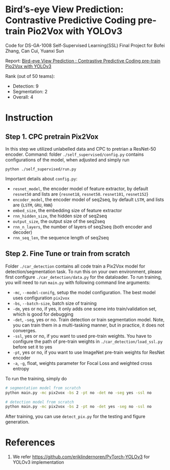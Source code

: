 # Bird’s-eye View Prediction: Contrastive Predictive Coding pre-train Pio2Vox with YOLOv3
Code for DS-GA-1008 Self-Supervised Learning(SSL) Final Project for Bofei Zhang, Can Cui, Yuanxi Sun

Report: [Bird-eye View Prediction : Contrastive Predictive Coding pre-train Pio2Vox with YOLOv3](https://drive.google.com/file/d/1h16G4X8eopV4VoFVUfZZr2hF1wYa9UxK/view?usp=sharing)

Rank (out of 50 teams): 
* Detection: 9
* Segmentation: 2
* Overall: 4

# Instruction

## Step 1. CPC pretrain Pix2Vox

In this step we utilized unlabelled data and CPC to pretrian a ResNet-50 encoder. 
Command:
folder `./self_supervised/config.py` contains configurations of the model, when adjusted and simply run
```
python ./self_supervised/run.py
```
Important details about `config.py`:

* `resnet_model`, the encoder model of feature extractor, by default `resnet50` and lists are {`resnet18`, `resnet50`. `resnet101`, `resnet152`}
* `encoder_model`, the encoder model of seq2seq, by default `LSTM`, and lists are {`LSTM`, `GRU`, `RNN`}
* `embed_size`, the embedding size of feature extractor
* `rnn_hidden_size`, the hidden size of seq2seq
* `output_size`, the output size of the seq2seq
* `rnn_n_layers`, the number of layers of seq2seq (both encoder and decoder)
* `rnn_seq_len`, the sequence length of seq2seq
    

## Step 2. Fine Tune or train from scratch

Folder `./car_detection` contains all code train a Pix2Vox model for detection/segmentation task. To run this on your own environment, please first configure `./car_detection/data.py` for the dataloader. To run training, you will need to run `main.py` with following command line arguments:
* `-mc`, `--model-conifg`, setup the model configuration. The best model uses configuration `pix2vox`
* `-bs`, `--batch-size`, batch size of training
* `-dm`, yes or no, if yes, it only adds one scene into train/validation set, which is good for debugging
* `-det`, `-seg`, yes or no. Train detection or train segmentation model. Note, you can train them in a multi-tasking manner, but in practice, it does not converges.
* `-ssl`, yes or no, if you want to used pre-train weights. You have to configure the path of pre-train weights in `./car_detection/load_ssl.py` before set it to yes
* `-pt`, yes or no, if you want to use ImageNet pre-train weights for ResNet encoder
* `-a`, `-g`, float, weights parameter for Focal Loss and weighted cross entropy

To run the training, simply do 
```bash
# segmentation model from scratch
python main.py -mc pix2vox -bs 2 -pt no -det no -seg yes -ssl no

# detection model from scratch
python main.py -mc pix2vox -bs 2 -pt no -det yes -seg no -ssl no
```
After training, you can use `detect_pix.py` for the testing and figure generation.

# References
1. We refer https://github.com/eriklindernoren/PyTorch-YOLOv3 for YOLOv3 implementation
